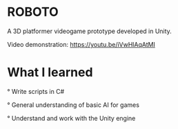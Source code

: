 # ROBOTO

A 3D platformer videogame prototype developed in Unity.

Video demonstration: https://youtu.be/iVwHlAqAtMI

# What I learned

° Write scripts in C#

° General understanding of basic AI for games

° Understand and work with the Unity engine
